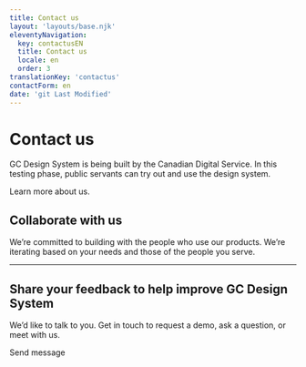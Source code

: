 ```yaml
---
title: Contact us
layout: 'layouts/base.njk'
eleventyNavigation:
  key: contactusEN
  title: Contact us
  locale: en
  order: 3
translationKey: 'contactus'
contactForm: en
date: 'git Last Modified'
---
```


# Contact us

GC Design System is being built by the Canadian Digital Service. In this testing phase, public servants can try out and use the design system.

Learn more <gcds-link href="{{ links.about }}">about us</gcds-link>.

## Collaborate with us

We’re committed to building with the people who use our products. We’re iterating based on your needs and those of the people you serve.

<hr class="my-500" />

## Share your feedback to help improve GC Design System

We’d like to talk to you. Get in touch to request a demo, ask a question, or meet with us.

<form class="my-500 contact-us-form" name="contactEN" method="post" style="min-height: 32rem;" action="/api/submission">
  <input type="hidden" name="form-name" value="contactEN" />
  <input name="honeypot" type="text" aria-label="bot" hidden/>

  <gcds-input type="text" input-id="name" label="Full name" size="30" required></gcds-input>
  <gcds-input type="email" input-id="email" label="Email address" size="50" required></gcds-input>
  <gcds-fieldset fieldset-id="reasonForContact" legend="Reason for your communication" required>
    <gcds-radio radio-id="requestADemo" name="reasonForContact" label="Request a demo" value="Request a demo" hint="Book a demo of GC Design System for your team."></gcds-radio>
    <gcds-radio radio-id="reportAnIssue" name="reasonForContact" label="Report an issue" value="Report an issue" hint="Communicate a problem you've found."></gcds-radio>
    <gcds-radio radio-id="participateInUserResearch" name="reasonForContact" label="Participate in user research" value="Participate in user research" hint="We'll add your email to a list for user interviews and research."></gcds-radio>
    <gcds-radio radio-id="other" name="reasonForContact" label="Other" value="Other" hint="Provide a reason in the message field."></gcds-radio>
  </gcds-fieldset>
  <gcds-textarea label="Message" textarea-id="message" hint="Write your question or comment." required></gcds-textarea>
  <div hidden>
    <gcds-input type="text" input-id="bot-field" label="bot"></gcds-input>
  </div>
  <gcds-button button-role="primary" type="submit">
    Send message
  </gcds-button>
</form>
